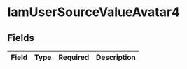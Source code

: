 # IamUserSourceValueAvatar4


## Fields

| Field       | Type        | Required    | Description |
| ----------- | ----------- | ----------- | ----------- |